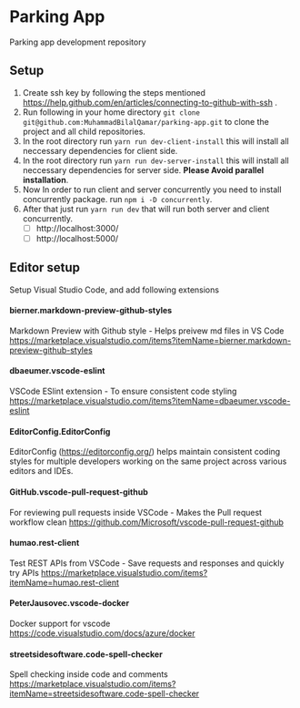 # Parking App
Parking app development repository

## Setup 

1. Create ssh key by following the steps mentioned https://help.github.com/en/articles/connecting-to-github-with-ssh .
2. Run following in your home directory `git clone git@github.com:MuhammadBilalQamar/parking-app.git` to clone the project and all child repositories.
3. In the root directory run `yarn run dev-client-install` this will install all neccessary dependencies for client side.
4. In the root directory run `yarn run dev-server-install` this will install all neccessary dependencies for server side. **Please Avoid parallel installation**.
5. Now In order to run client and server concurrently you need to install concurrently package. run `npm i -D concurrently`.
6. After that just run `yarn run dev` that will run both server and client concurrently.
   - [ ] http://localhost:3000/
   - [ ] http://localhost:5000/

## Editor setup
Setup Visual Studio Code, and add following extensions

#### bierner.markdown-preview-github-styles
Markdown Preview with Github style - Helps preivew md files in VS Code https://marketplace.visualstudio.com/items?itemName=bierner.markdown-preview-github-styles

#### dbaeumer.vscode-eslint
VSCode ESlint extension - To ensure consistent code styling
https://marketplace.visualstudio.com/items?itemName=dbaeumer.vscode-eslint

#### EditorConfig.EditorConfig
EditorConfig (https://editorconfig.org/) helps maintain consistent coding styles for multiple developers working on the same project across various editors and IDEs. 

#### GitHub.vscode-pull-request-github
For reviewing pull requests inside VSCode - Makes the Pull request workflow clean https://github.com/Microsoft/vscode-pull-request-github


#### humao.rest-client
Test REST APIs from VSCode - Save requests and responses and quickly try APIs
https://marketplace.visualstudio.com/items?itemName=humao.rest-client


#### PeterJausovec.vscode-docker
Docker support for vscode
https://code.visualstudio.com/docs/azure/docker


#### streetsidesoftware.code-spell-checker
Spell checking inside code and comments
https://marketplace.visualstudio.com/items?itemName=streetsidesoftware.code-spell-checker
